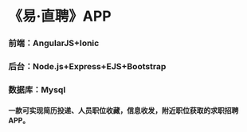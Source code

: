 # 《易·直聘》APP

### 前端：AngularJS+Ionic
### 后台：Node.js+Express+EJS+Bootstrap
### 数据库：Mysql
#### 一款可实现简历投递、人员职位收藏，信息收发，附近职位获取的求职招聘APP。
